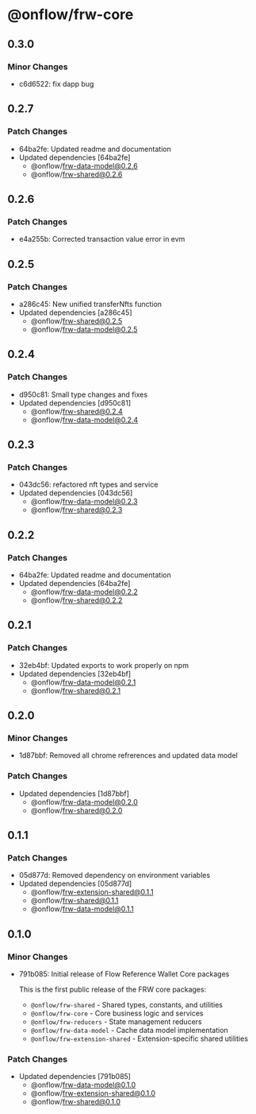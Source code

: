 # @onflow/frw-core

## 0.3.0

### Minor Changes

- c6d6522: fix dapp bug

## 0.2.7

### Patch Changes

- 64ba2fe: Updated readme and documentation
- Updated dependencies [64ba2fe]
  - @onflow/frw-data-model@0.2.6
  - @onflow/frw-shared@0.2.6

## 0.2.6

### Patch Changes

- e4a255b: Corrected transaction value error in evm

## 0.2.5

### Patch Changes

- a286c45: New unified transferNfts function
- Updated dependencies [a286c45]
  - @onflow/frw-shared@0.2.5
  - @onflow/frw-data-model@0.2.5

## 0.2.4

### Patch Changes

- d950c81: Small type changes and fixes
- Updated dependencies [d950c81]
  - @onflow/frw-shared@0.2.4
  - @onflow/frw-data-model@0.2.4

## 0.2.3

### Patch Changes

- 043dc56: refactored nft types and service
- Updated dependencies [043dc56]
  - @onflow/frw-data-model@0.2.3
  - @onflow/frw-shared@0.2.3

## 0.2.2

### Patch Changes

- 64ba2fe: Updated readme and documentation
- Updated dependencies [64ba2fe]
  - @onflow/frw-data-model@0.2.2
  - @onflow/frw-shared@0.2.2

## 0.2.1

### Patch Changes

- 32eb4bf: Updated exports to work properly on npm
- Updated dependencies [32eb4bf]
  - @onflow/frw-data-model@0.2.1
  - @onflow/frw-shared@0.2.1

## 0.2.0

### Minor Changes

- 1d87bbf: Removed all chrome refrerences and updated data model

### Patch Changes

- Updated dependencies [1d87bbf]
  - @onflow/frw-data-model@0.2.0
  - @onflow/frw-shared@0.2.0

## 0.1.1

### Patch Changes

- 05d877d: Removed dependency on environment variables
- Updated dependencies [05d877d]
  - @onflow/frw-extension-shared@0.1.1
  - @onflow/frw-shared@0.1.1
  - @onflow/frw-data-model@0.1.1

## 0.1.0

### Minor Changes

- 791b085: Initial release of Flow Reference Wallet Core packages

  This is the first public release of the FRW core packages:
  - `@onflow/frw-shared` - Shared types, constants, and utilities
  - `@onflow/frw-core` - Core business logic and services
  - `@onflow/frw-reducers` - State management reducers
  - `@onflow/frw-data-model` - Cache data model implementation
  - `@onflow/frw-extension-shared` - Extension-specific shared utilities

### Patch Changes

- Updated dependencies [791b085]
  - @onflow/frw-data-model@0.1.0
  - @onflow/frw-extension-shared@0.1.0
  - @onflow/frw-shared@0.1.0
